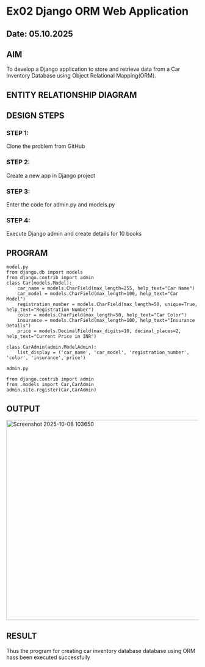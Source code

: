 # Ex02 Django ORM Web Application
## Date: 05.10.2025

## AIM
To develop a Django application to store and retrieve data from a Car Inventory Database using Object Relational Mapping(ORM).

## ENTITY RELATIONSHIP DIAGRAM



## DESIGN STEPS

### STEP 1:
Clone the problem from GitHub

### STEP 2:
Create a new app in Django project

### STEP 3:
Enter the code for admin.py and models.py

### STEP 4:
Execute Django admin and create details for 10 books

## PROGRAM
```
model.py
from django.db import models
from django.contrib import admin
class Car(models.Model):
    car_name = models.CharField(max_length=255, help_text="Car Name")
    car_model = models.CharField(max_length=100, help_text="Car Model")
    registration_number = models.CharField(max_length=50, unique=True, help_text="Registration Number")
    color = models.CharField(max_length=50, help_text="Car Color")
    insurance = models.CharField(max_length=100, help_text="Insurance Details")
    price = models.DecimalField(max_digits=10, decimal_places=2, help_text="Current Price in INR")

class CarAdmin(admin.ModelAdmin):
    list_display = ('car_name', 'car_model', 'registration_number', 'color', 'insurance','price')

admin.py    
                    
from django.contrib import admin
from .models import Car,CarAdmin
admin.site.register(Car,CarAdmin)
```


## OUTPUT

<img width="1029" height="524" alt="Screenshot 2025-10-08 103650" src="https://github.com/user-attachments/assets/2e96c252-c6a7-4b6b-bd58-24cd2fdda15a" />




## RESULT
Thus the program for creating car inventory database database using ORM hass been executed successfully
